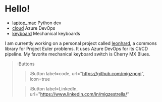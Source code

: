 # Hello!
* [laptop_mac](:Icon) Python dev
* [cloud](:Icon) Azure DevOps
* [keyboard](:Icon) Mechanical keyboards  

I am currently working on a personal project called [leonhard](https://pypi.org/project/leonhard/), a commons library 
for Project Euler problems. It uses Azure DevOps for its CI/CD pipeline. My favorite mechanical keyboard switch is
Cherry MX Blues.

> :Buttons
> > :Button label=code, url="https://github.com/migzpogi", icon=true
>
> > :Button label=LinkedIn, url="https://www.linkedin.com/in/migzestrella/"